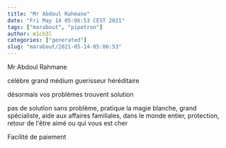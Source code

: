```yaml
---
title: "Mr Abdoul Rahmane"
date: "Fri May 14 05:06:53 CEST 2021"
tags: ["marabout", "pipotron"]
author: m1ch3l
categories: ["generated"]
slug: "marabout/2021-05-14-05:06:53"
---
```


Mr Abdoul Rahmane

célèbre grand médium guerisseur héréditaire

désormais vos problèmes trouvent solution

pas de solution sans problème, pratique la magie blanche, grand spécialiste, aide aux affaires familiales, dans le monde entier, protection, retour de l'être aimé ou qui vous est cher

Facilité de paiement
